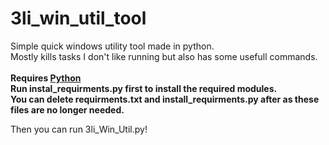 # 3li_win_util_tool
Simple quick windows utility tool made in python. <br>
Mostly kills tasks I don't like running but also has some usefull commands. <br>
<br>
**Requires [Python](https://www.python.org/downloads/)** <br>
**Run instal_requirments.py first to install the required modules.<br>You can delete requirments.txt and install_requirments.py after as these files are no longer needed.** <br>

Then you can run 3li_Win_Util.py!

